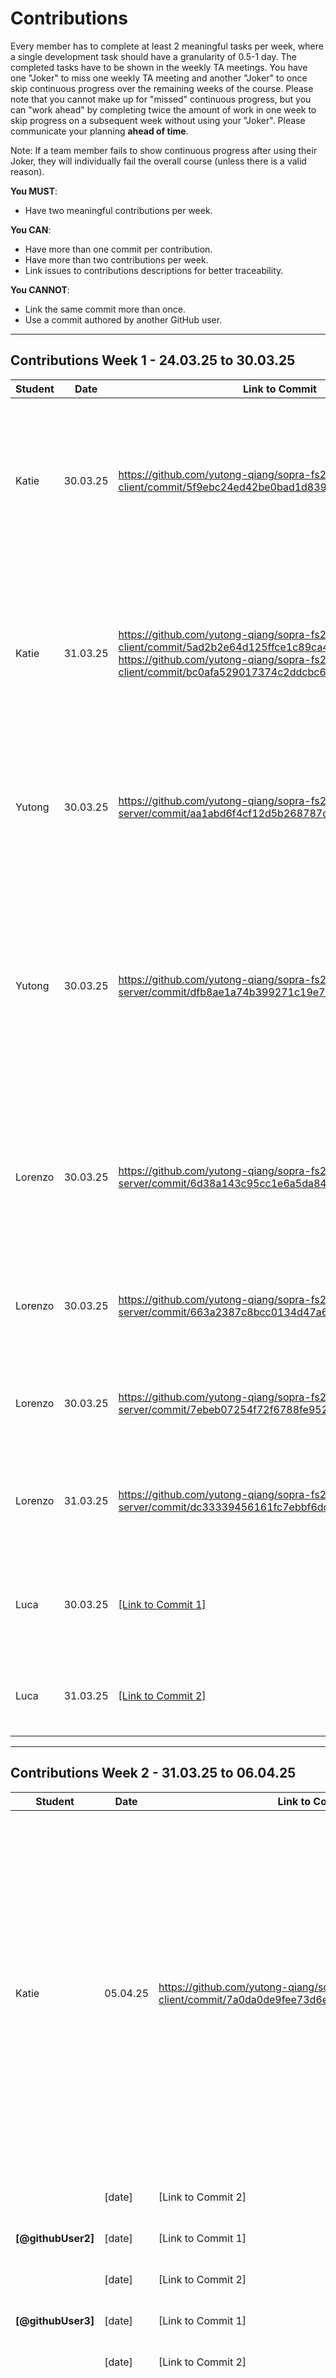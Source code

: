 # Contributions

Every member has to complete at least 2 meaningful tasks per week, where a
single development task should have a granularity of 0.5-1 day. The completed
tasks have to be shown in the weekly TA meetings. You have one "Joker" to miss
one weekly TA meeting and another "Joker" to once skip continuous progress over
the remaining weeks of the course. Please note that you cannot make up for
"missed" continuous progress, but you can "work ahead" by completing twice the
amount of work in one week to skip progress on a subsequent week without using
your "Joker". Please communicate your planning **ahead of time**.

Note: If a team member fails to show continuous progress after using their
Joker, they will individually fail the overall course (unless there is a valid
reason).

**You MUST**:

- Have two meaningful contributions per week.

**You CAN**:

- Have more than one commit per contribution.
- Have more than two contributions per week.
- Link issues to contributions descriptions for better traceability.

**You CANNOT**:

- Link the same commit more than once.
- Use a commit authored by another GitHub user.

---

## Contributions Week 1 - 24.03.25 to 30.03.25

| **Student**        | **Date** | **Link to Commit** | **Description**                 | **Relevance**                       |
| ------------------ | -------- | ------------------ | ------------------------------- | ----------------------------------- |
| Katie              | 30.03.25   | https://github.com/yutong-qiang/sopra-fs25-group-13-client/commit/5f9ebc24ed42be0bad1d8395c5acbe60c390988a                 | to make registration work, https://github.com/yutong-qiang/sopra-fs25-group-13-client/issues/4, https://github.com/yutong-qiang/sopra-fs25-group-13-client/issues/85, https://github.com/yutong-qiang/sopra-fs25-group-13-client/issues/86, https://github.com/yutong-qiang/sopra-fs25-group-13-client/issues/87      | so that the user can create an account in order to join the games |
| Katie           | 31.03.25   | https://github.com/yutong-qiang/sopra-fs25-group-13-client/commit/5ad2b2e64d125ffce1c89ca41d3acc48091d6387, https://github.com/yutong-qiang/sopra-fs25-group-13-client/commit/bc0afa529017374c2ddcbc64dcd4277ef3879ce3 | make and design the gamesession page (the correct implementation of gamesession token is still needed), https://github.com/yutong-qiang/sopra-fs25-group-13-client/issues/8, https://github.com/yutong-qiang/sopra-fs25-group-13-client/issues/19, https://github.com/yutong-qiang/sopra-fs25-group-13-client/issues/89  | for create and and join a gamesession which is essential to start the game  |
| Yutong             | 30.03.25   | https://github.com/yutong-qiang/sopra-fs25-group-13-server/commit/aa1abd6f4cf12d5b268787dc71a267bbc65974b1 | some basic implementation for twilio - signed up on twilio & generated account SID and Auth Token and modified some requirements according to our game setting https://github.com/yutong-qiang/sopra-fs25-group-13-server/issues/71 | for the following week to finish setting up video call when users join the game. |
| Yutong                   |  30.03.25  | https://github.com/yutong-qiang/sopra-fs25-group-13-server/commit/dfb8ae1a74b399271c19e7e82894af3ce30d634e | login, logout and registration functionalities added, tests added, error handling added according to user stories and based on client side's needs. https://github.com/yutong-qiang/sopra-fs25-group-13-server/issues/20, https://github.com/yutong-qiang/sopra-fs25-group-13-server/issues/21, https://github.com/yutong-qiang/sopra-fs25-group-13-server/issues/61, https://github.com/yutong-qiang/sopra-fs25-group-13-server/issues/62  | so that users get "permission" to join the game later |
| Lorenzo            | 30.03.25 | https://github.com/yutong-qiang/sopra-fs25-group-13-server/commit/6d38a143c95cc1e6a5da84ad32589bb761541476 | (#29, #31, #38): Creation of GameSession and Player entities, methods for creating game session, persistence of game session and corresponding DTO returned as a response. | Game and player entities, controllers and service are necessary for implementing core functionalities. DTOs prevent information leaking.|
| Lorenzo          |30.03.25 | https://github.com/yutong-qiang/sopra-fs25-group-13-server/commit/663a2387c8bcc0134d47a6b5cc48bac53be8c3b9 | (#28) Added tests for successful game creation to ensure correct functioning | Fulfills the creation of endpoint for creating game session. Now functionality is working and reliable.|
| Lorenzo          | 30.03.25 | https://github.com/yutong-qiang/sopra-fs25-group-13-server/commit/7ebeb07254f72f6788fe9526133b67fb309729be | (#48, #50): Added endpoint for joining a game session and all necessary methods in AppService to do this. I would like this task to be counted for next week. | Implements core functionality for the application |
| Lorenzo             | 31.03.25 | https://github.com/yutong-qiang/sopra-fs25-group-13-server/commit/dc33339456161fc7ebbf6dd48254f4a16340821c | (#49, #149): Regulated access to game session (constraints on status, maximum number of players). I would like this task to be counted for next week.| Guarentees correct access to game session, prevents undesired behaviours from users |
| Luca               | 30.03.25   | [[Link to Commit 1]](https://github.com/yutong-qiang/sopra-fs25-group-13-client/commit/59de41b113ae3acf6335f2e2a341a477d176c783) | Creating the homepage and the CSS file for the correct UI design, https://github.com/yutong-qiang/sopra-fs25-group-13-client/issues/91 | The homepage is the first page the user sees and the CSS file allows for consistent UI styling |
| Luca               | 31.03.25   | [[Link to Commit 2]](https://github.com/yutong-qiang/sopra-fs25-group-13-client/commit/a5de85bf3cae8b14d0f1773ba002e5e01945da71) | Adjusted structure and style for the different pages we have so far, https://github.com/yutong-qiang/sopra-fs25-group-13-client/issues/90 | To keep the UI of our application consistent with our Figma design |

---

## Contributions Week 2 - 31.03.25 to 06.04.25

| **Student**        | **Date** | **Link to Commit** | **Description**                 | **Relevance**                       |
| ------------------ | -------- | ------------------ | ------------------------------- | ----------------------------------- |
| Katie | 05.04.25   | https://github.com/yutong-qiang/sopra-fs25-group-13-client/commit/7a0da0de9fee73d6ec25b9016c5e5fd7bb900112 | Fetches the game session token and displaye when creating a room. Can be pasted when joining a room. Redirects both after joining/creating to the game room where video call will be implemented. https://github.com/yutong-qiang/sopra-fs25-group-13-client/issues/14, https://github.com/yutong-qiang/sopra-fs25-group-13-client/issues/15, https://github.com/yutong-qiang/sopra-fs25-group-13-client/issues/16, https://github.com/yutong-qiang/sopra-fs25-group-13-client/issues/80, https://github.com/yutong-qiang/sopra-fs25-group-13-client/issues/22, https://github.com/yutong-qiang/sopra-fs25-group-13-client/issues/23, https://github.com/yutong-qiang/sopra-fs25-group-13-client/issues/89| Player can join the same room, where the game should be played. |
|                    | [date]   | [Link to Commit 2] | [Brief description of the task] | [Why this contribution is relevant] |
| **[@githubUser2]** | [date]   | [Link to Commit 1] | [Brief description of the task] | [Why this contribution is relevant] |
|                    | [date]   | [Link to Commit 2] | [Brief description of the task] | [Why this contribution is relevant] |
| **[@githubUser3]** | [date]   | [Link to Commit 1] | [Brief description of the task] | [Why this contribution is relevant] |
|                    | [date]   | [Link to Commit 2] | [Brief description of the task] | [Why this contribution is relevant] |
| Luca | 05.04.25   | [[Link to Commit 1]](https://github.com/yutong-qiang/sopra-fs25-group-13-client/commit/979ee81538cda7a39336332eedbad3f3cc4b7690) | Implemented the user profile page, which displays username, profile picture and games played/won, and rules page, which shows the rules. https://github.com/yutong-qiang/sopra-fs25-group-13-client/issues/73, https://github.com/yutong-qiang/sopra-fs25-group-13-client/issues/74, https://github.com/yutong-qiang/sopra-fs25-group-13-client/issues/76, https://github.com/yutong-qiang/sopra-fs25-group-13-client/issues/77, https://github.com/yutong-qiang/sopra-fs25-group-13-client/issues/78| Users can now visit their profile and the rules page and see relevant information. |
|                    | [date]   | [Link to Commit 2] | [Brief description of the task] | [Why this contribution is relevant] |

---

## Contributions Week 3 - [Begin Date] to [End Date]

_Continue with the same table format as above._

---

## Contributions Week 4 - [Begin Date] to [End Date]

_Continue with the same table format as above._

---

## Contributions Week 5 - [Begin Date] to [End Date]

_Continue with the same table format as above._

---

## Contributions Week 6 - [Begin Date] to [End Date]

_Continue with the same table format as above._
